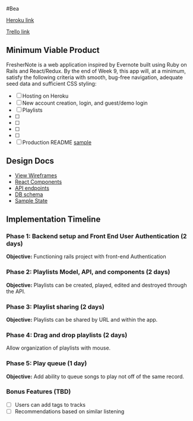 #Bea

[Heroku link][heroku]

[Trello link][trello]

[heroku]: http://www.herokuapp.com
[trello]: https://trello.com/b/ALgfuX0Q/freshernote

## Minimum Viable Product

FresherNote is a web application inspired by Evernote built using Ruby on Rails and React/Redux.  By the end of Week 9, this app will, at a minimum, satisfy the following criteria with smooth, bug-free navigation, adequate seed data and sufficient CSS styling:

- [ ] Hosting on Heroku
- [ ] New account creation, login, and guest/demo login
- [ ] Playlists
- [ ]
- [ ]
- [ ]
- [ ]
- [ ] Production README [sample](docs/production_readme.md)

## Design Docs
* [View Wireframes][wireframes]
* [React Components][components]
* [API endpoints][api-endpoints]
* [DB schema][schema]
* [Sample State][sample-state]

[wireframes]: docs/wireframes
[components]: docs/component-hierarchy.md
[sample-state]: docs/sample-state.md
[api-endpoints]: docs/api-endpoints.md
[schema]: docs/schema.md


## Implementation Timeline

### Phase 1: Backend setup and Front End User Authentication (2 days)

**Objective:** Functioning rails project with front-end Authentication

### Phase 2: Playlists Model, API, and components (2 days)

**Objective:** Playlists can be created, played, edited and destroyed through the API.

### Phase 3: Playlist sharing (2 days)

**Objective:** Playlists can be shared by URL and within the app.

### Phase 4: Drag and drop playlists (2 days)

Allow organization of playlists with mouse.

### Phase 5: Play queue (1 day)

**Objective:** Add ability to queue songs to play not off of the same record.

### Bonus Features (TBD)
- [ ] Users can add tags to tracks
- [ ] Recommendations based on similar listening
